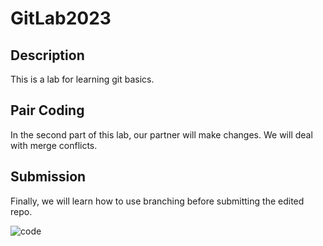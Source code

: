 # GitLab2023

## Description

This is a lab for learning git basics.

## Pair Coding

In the second part of this lab, our partner will make changes. We will deal with merge conflicts.

## Submission

Finally, we will learn how to use branching before submitting the edited repo.

![code](https://www.google.com/imgres?imgurl=https%3A%2F%2Fwww.computersciencedegreehub.com%2Fwp-content%2Fuploads%2F2016%2F02%2Fwhat-is-coding-1024x683.jpg&imgrefurl=https%3A%2F%2Fwww.computersciencedegreehub.com%2Ffaq%2Fwhat-is-coding%2F&tbnid=aJbr70ejz0EKmM&vet=12ahUKEwiA9riV_fn8AhWnFt4AHTrcB9gQMygAegUIARDoAQ..i&docid=VK7KWe04ttHEHM&w=1024&h=683&q=coding%20images&ved=2ahUKEwiA9riV_fn8AhWnFt4AHTrcB9gQMygAegUIARDoAQ)
